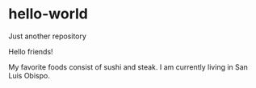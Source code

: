 # hello-world
Just another repository

Hello friends!

My favorite foods consist of sushi and steak. I am currently living in San Luis Obispo.
